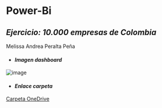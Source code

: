 # Power-Bi 
## *Ejercicio: 10.000 empresas de Colombia*
Melissa Andrea Peralta Peña

 * #### *Imagen dashboard*
![image](https://github.com/user-attachments/assets/644c0ec2-bf4c-4de1-a717-2a96202d18ed) 

 * #### *Enlace carpeta*
[Carpeta OneDrive](https://uexternadoedu-my.sharepoint.com/:f:/g/personal/melissa_peralta_est_uexternado_edu_co/Er1j7raTte5Csd0q2gE4BOwBauUL5wFu5PIvES6AyM2VbA?e=gPGmN4)


